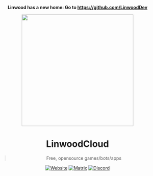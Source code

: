 <div align="center">

**Linwood has a new home: Go to https://github.com/LinwoodDev**
  
<img src="https://raw.githubusercontent.com/LinwoodCloud/website/main/public/logos/logo.png" width="350px" />

# LinwoodCloud

> Free, opensource games/bots/apps

[![Website](https://sky.linwood.dev/api/badge/visit/website)](https://linwood.dev)
[![Matrix](https://sky.linwood.dev/api/badge/visit/matrix)](https://linwood.dev/matrix)
[![Discord](https://sky.linwood.dev/api/badge/visit/discord)](https://linwood.dev/discord)

</div>
